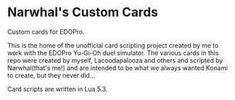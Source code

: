 # Narwhal's Custom Cards
Custom cards for EDOPro.

This is the home of the unofficial card scripting project created by me to work with the EDOPro Yu-Gi-Oh duel simulator. The various cards in this repo were created by myself, Lacoodapalooza and others and scripted by Narwhal(that's me!) and are intended to be what we always wanted Konami to create, but they never did...

Card scripts are written in Lua 5.3.
